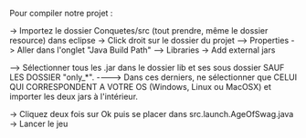 Pour compiler notre projet :

-> Importez le dossier Conquetes/src (tout prendre, même le dossier resource) dans eclipse
-> Click droit sur le dossier du projet --> Properties
-> Aller dans l'onglet "Java Build Path" --> Libraries
-> Add external jars

--> Sélectionner tous les .jar dans le dossier lib et ses sous dossier SAUF LES DOSSIER "only_*". 
----> Dans ces derniers, ne sélectionner que CELUI QUI CORRESPONDENT A VOTRE OS (Windows, Linux ou MacOSX) et importer les deux jars à l'intérieur.

-> Cliquez deux fois sur Ok puis se placer dans src.launch.AgeOfSwag.java
-> Lancer le jeu